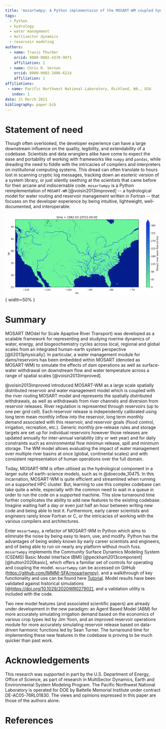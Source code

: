 ```yaml
---
title: 'mosartwmpy: A Python implementaion of the MOSART-WM coupled hydrologic routing and water management model'
tags:
  - Python
  - hydrology
  - water management
  - multisector dynamics
  - reservoir modeling
authors:
  - name: Travis Thurber
    orcid: 0000-0002-4370-9971
    affiliation: 1
  - name: Chris R. Vernon
    orcid: 0000-0002-3406-6214
    affiliation: 1
affiliations:
 - name: Pacific Northwest National Laboratory, Richland, WA., USA
   index: 1
date: 21 March 2021
bibliography: paper.bib
---
```


# Statement of need
Though often overlooked, the developer experience can have a large downstream influence on the quality, legibility, and extendability of a codebase. Scientists and data wranglers alike have come to expect the ease and portability of working with frameworks like `numpy` and `pandas`, while dreading the need to fiddle with the intricacies of compilers and interpreters on instituitonal computing systems. This dread can often translate to hours lost in scanning cryptic log messages, tracking down an esoteric version of a system library, or just silently seething at the scientists that came before for their arcane and indiscernable code. `mosartwmpy` is a Python reimplementation of `MOSART-WM` [@voisin2013improved] -- a hydrological model for water routing and reservoir management written in Fortran -- that focuses on the developer experience by being intuitive, lightweight, well-documented, and interoperable.

![River basin flow as output from `mosartwmpy`.](figure_1.png){ width=50% }

# Summary
MOSART (MOdel for Scale Apaptive River Transport) was developed as a scalable framework for representing and studying riverine dynamics of water, energy, and biogeochemistry cycles across local, regional and global scales from an integrated human-earth system perspective [@li2013physically]. In particular, a water management module for dams/reservoirs has been embedded within MOSART (denoted as MOSART-WM) to simulate the effects of dam operations as well as surface-water withdrawal on downstream flow and water temperature across a range of spatial scales [@voisin2013improved].

@voisin2013improved introduced MOSART-WM as a large scale spatially distributed reservoir and water management model which is coupled with the river routing MOSART model and represents the spatially distributed withdrawals, as well as withdrawals from river channels and diversion from reservoir releases. River regulation is represented through reservoirs (up to one per grid cell). Each reservoir release is independently calibrated using long term mean monthly inflow into the reservoir, long term monthly demand associated with this reservoir, and reservoir goals (flood control, irrigation, recreation, etc.). Generic monthly pre-release rules and storage targets are set up for individual reservoirs however those releases are updated annually for inter-annual variability (dry or wet year) and for daily constraints such as environmental flow minimun release, spill and minimum storage. The WM model allows evaluating the impact of water management over multiple river basins at once (global, continental scales) and with consistent representation of human operations over the full domain.

Today, MOSART-WM is often utilised as the hydrological component in a larger suite of earth-science models, such as in @doecode_10475. In this incarnation, MOSART-WM is quite efficient and streamlined when running on a supported HPC cluster. But, learning to use this complex codebase can take quite a while, especially with the common need to wait in a queue in order to run the code on a supported machine. This slow turnaround time further complicates the ability to add new features to the existing codebase. Imagine waiting half a day or even just half an hour between writing new code and being able to test it. Furthermore, early career scientists and engineers rarely know Fortran or C, or the intricacies of working with the various compilers and architectures.

Enter `mosartwmpy`, a refactor of MOSART-WM in Python which aims to eliminate the noise by being easy to learn, use, and modify. Python has the advantages of being widely known by early career scientists and engineers, and of being able to run on nearly any platform without much fuss. `mosartwmpy` implements the Community Surface Dynamics Modeling System (CSDMS) Basic Model Interface (BMI) [@peckham2013component] [@hutton2020basic], which offers a familiar set of controls for operating and coupling the model. `mosartwmpy` can be accessed on GitHub (https://github.com/IMMM-SFA/mosartwmpy), and a walkthrough of key functionality and use can be found here [Tutorial](https://mosartwmpy.readthedocs.io/en/latest/). Model results have been validated against historical simulations [@https://doi.org/10.1029/2020WR027902], and a validation utility is included with the code.

Two new model features (and associated scientific papers) are already under development in the new paradigm: an Agent Based Model (ABM) for more accurately simulating irrigation demand based on the economics of various crop types led by Jim Yoon, and an improved reservoir operations module for more accurately simulating reservoir release based on data-driven harmonic functions led by Sean Turner. The turnaround time for implementing these new features in the codebase is proving to be much quicker than past work.

# Acknowledgements
This research was supported in part by the U.S. Department of Energy, Office of Science, as part of research in MultiSector Dynamics, Earth and Environmental System Modeling Program. The Pacific Northwest National Laboratory is operated for DOE by Battelle Memorial Institute under contract DE-AC05-76RL01830. The views and opinions expressed in this paper are those of the authors alone.

# References
